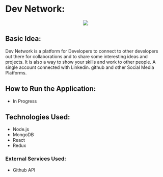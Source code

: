 
# Dev Network:
<p align="center">
  <img src="https://raw.github.com/rajatmangal/quikride/master/logo.png">
</p>

## Basic Idea:
Dev Network is a platform for Developers to connect to other developers out there for collaborations and to share some interesting ideas and projects. It is also a way to show your skills and work to other people. A single account connected with Linkedin. github and other Social Media Platforms. 

## How to Run the Application:
* In Progress

## Technologies Used:
* Node.js
* MongoDB
* React
* Redux

### External Services Used:
* Github API
